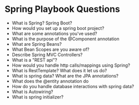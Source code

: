 # Spring Playbook Questions
- What is Spring? Spring Boot?
- How would you set up a spring boot project?
- What are some annotations you've used?
- What is the purpose of the @Component annotation
- What are Spring Beans?
- What Bean Scopes are you aware of?
- Describe Spring MVC Controllers?
- What is a "REST api"?
- How would you handle http calls/mappings using Spring?
- What is RestTemplate? What does it let us do?
- What is spring data? What are the JPA annotations?
- What does the @entity annotation do
- How do you handle database interactions with spring data?
- What is Autowiring?
- What is spring initializer?
